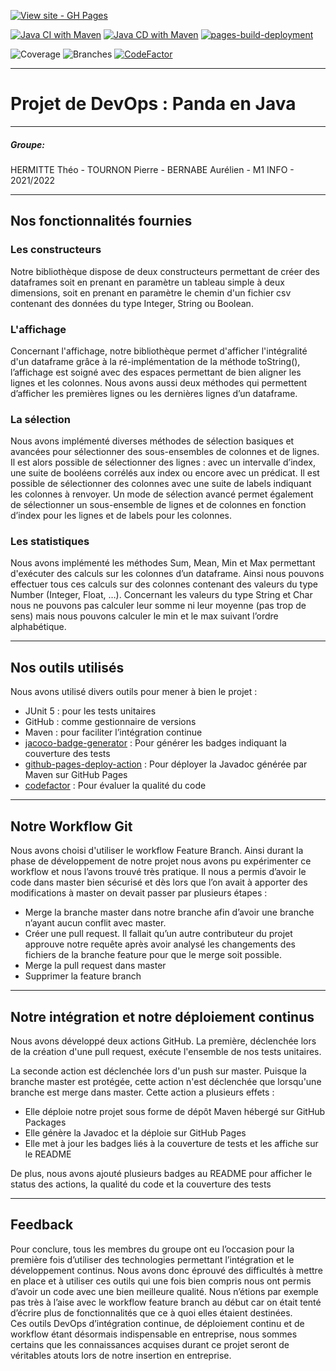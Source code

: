 [![View site - GH Pages](https://img.shields.io/badge/View_site-GH_Pages-2ea44f?style=for-the-badge)](https://esdia.github.io/ProjetDevOps/)

[![Java CI with Maven](https://github.com/Esdia/ProjetDevOps/actions/workflows/pull-request.yml/badge.svg)](https://github.com/Esdia/ProjetDevOps/actions/workflows/pull-request.yml)
[![Java CD with Maven](https://github.com/Esdia/ProjetDevOps/actions/workflows/merge.yml/badge.svg)](https://github.com/Esdia/ProjetDevOps/actions/workflows/merge.yml)
[![pages-build-deployment](https://github.com/Esdia/ProjetDevOps/actions/workflows/pages/pages-build-deployment/badge.svg)](https://github.com/Esdia/ProjetDevOps/actions/workflows/pages/pages-build-deployment)

![Coverage](../badges/jacoco.svg)
![Branches](../badges/branches.svg)
[![CodeFactor](https://www.codefactor.io/repository/github/esdia/projetdevops/badge/master)](https://www.codefactor.io/repository/github/esdia/projetdevops/overview/master)

***
# Projet de DevOps : Panda en Java
***
##### Groupe:
HERMITTE Théo - TOURNON Pierre - BERNABE Aurélien - M1 INFO - 2021/2022

***
## Nos fonctionnalités fournies
### Les constructeurs
Notre bibliothèque dispose de deux constructeurs permettant de
créer des dataframes soit en prenant en paramètre un tableau simple à
deux dimensions, soit en prenant en paramètre le chemin d'un fichier
csv contenant des données du type Integer, String ou Boolean.
### L'affichage
Concernant l'affichage, notre bibliothèque permet d'afficher l'intégralité d'un dataframe grâce à la ré-implémentation de la méthode toString(), l’affichage est soigné avec des espaces permettant de bien aligner les lignes et les colonnes. Nous avons aussi deux méthodes qui permettent d’afficher les premières lignes ou les dernières lignes d’un dataframe.
### La sélection
Nous avons implémenté diverses méthodes de sélection basiques et avancées pour sélectionner des sous-ensembles de colonnes et de lignes. Il est alors possible de sélectionner des lignes : avec un intervalle d’index, une suite de booléens corrélés aux index ou encore avec un prédicat. Il est possible de sélectionner des colonnes avec une suite de labels indiquant les colonnes à renvoyer. Un mode de sélection avancé permet également de sélectionner un sous-ensemble de lignes et de colonnes en fonction d’index pour les lignes et de labels pour les colonnes.

### Les statistiques
Nous avons implémenté les méthodes Sum, Mean, Min et Max permettant d'exécuter des calculs sur les colonnes d’un dataframe. Ainsi nous pouvons effectuer tous ces calculs sur des colonnes contenant des valeurs du type Number (Integer, Float, …). Concernant les valeurs du type String et Char nous ne pouvons pas calculer leur somme ni leur moyenne (pas trop de sens) mais nous pouvons calculer le min et le max suivant l’ordre alphabétique.

***
## Nos outils utilisés
Nous avons utilisé divers outils pour mener à bien le projet :
* JUnit 5 : pour les tests unitaires
* GitHub : comme gestionnaire de versions
* Maven : pour faciliter l’intégration continue
* [jacoco-badge-generator](https://github.com/cicirello/jacoco-badge-generator) : Pour générer les badges indiquant la couverture des tests
* [github-pages-deploy-action](https://github.com/JamesIves/github-pages-deploy-action) : Pour déployer la Javadoc générée par Maven sur GitHub Pages
* [codefactor](https://www.codefactor.io/repository/github/esdia/projetdevops/overview/master) : Pour évaluer la qualité du code

***
## Notre Workflow Git
Nous avons choisi d'utiliser le workflow Feature Branch. Ainsi durant la phase de développement de notre projet nous avons pu expérimenter ce workflow et nous l’avons trouvé très pratique. Il nous a permis d’avoir le code dans master bien sécurisé et dès lors que l’on avait à apporter des modifications à master on devait passer par plusieurs étapes : 
* Merge la branche master dans notre branche afin d’avoir une branche n’ayant aucun conflit avec master. 
* Créer une pull request. Il fallait qu’un autre contributeur du projet approuve notre requête après avoir analysé les changements des fichiers de la branche feature pour que le merge soit possible.
* Merge la pull request dans master
* Supprimer la feature branch

***
## Notre intégration et notre déploiement continus
Nous avons développé deux actions GitHub. 
La première, déclenchée lors de la création d'une pull request, exécute l'ensemble de nos tests unitaires.

La seconde action est déclenchée lors d'un push sur master. Puisque la branche master est protégée, cette action n'est déclenchée que lorsqu'une branche est merge dans master. Cette action a plusieurs effets :
* Elle déploie notre projet sous forme de dépôt Maven hébergé sur GitHub Packages
* Elle génère la Javadoc et la déploie sur GitHub Pages
* Elle met à jour les badges liés à la couverture de tests et les affiche sur le README

De plus, nous avons ajouté plusieurs badges au README pour afficher le status des actions, la qualité du code et la couverture des tests
***
## Feedback
Pour conclure, tous les membres du groupe ont eu l’occasion pour la première fois d’utiliser des technologies permettant l’intégration et le développement continus. Nous avons donc éprouvé des difficultés à mettre en place et à utiliser ces outils qui une fois bien compris nous ont permis d’avoir un code avec une bien meilleure qualité. Nous n’étions par exemple pas très à l’aise avec le workflow feature branch au début car on était tenté d’écrire plus de fonctionnalités que ce à quoi elles étaient destinées. </br>
Ces outils DevOps d’intégration continue, de déploiement continu et de workflow étant désormais indispensable en entreprise, nous sommes certains que les connaissances acquises durant ce projet seront de véritables atouts lors de notre insertion en entreprise.










